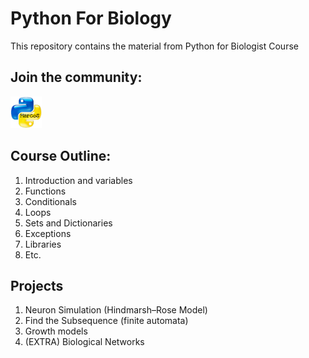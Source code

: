 # Python For Biology

This repository contains the material from Python for Biologist Course

## Join the community:

<a href="https://t.me/PythonBiologos" target="_blank"> <!-- when clicked it'll open the website in a new page -->
  <img src="resources/logo.png" alt="Black Icon" style="width:10%"> <!-- this is your icon, if not loaded it'll just render Black Icon as text -->
</a>

## Course Outline:

1. Introduction and variables
2. Functions
3. Conditionals
4. Loops
5. Sets and Dictionaries
6. Exceptions
7. Libraries
8. Etc.

## Projects

1. Neuron Simulation (Hindmarsh–Rose Model)
2. Find the Subsequence (finite automata)
3. Growth models
4. (EXTRA) Biological Networks 
